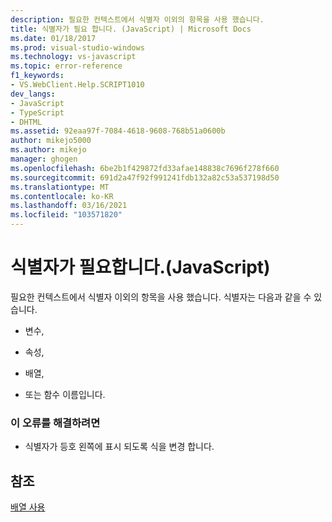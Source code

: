 ```yaml
---
description: 필요한 컨텍스트에서 식별자 이외의 항목을 사용 했습니다.
title: 식별자가 필요 합니다. (JavaScript) | Microsoft Docs
ms.date: 01/18/2017
ms.prod: visual-studio-windows
ms.technology: vs-javascript
ms.topic: error-reference
f1_keywords:
- VS.WebClient.Help.SCRIPT1010
dev_langs:
- JavaScript
- TypeScript
- DHTML
ms.assetid: 92eaa97f-7084-4618-9608-768b51a0600b
author: mikejo5000
ms.author: mikejo
manager: ghogen
ms.openlocfilehash: 6be2b1f429872fd33afae148838c7696f278f660
ms.sourcegitcommit: 691d2a47f92f991241fdb132a82c53a537198d50
ms.translationtype: MT
ms.contentlocale: ko-KR
ms.lasthandoff: 03/16/2021
ms.locfileid: "103571820"
---
```

# <a name="expected-identifier-javascript"></a>식별자가 필요합니다.(JavaScript)
필요한 컨텍스트에서 식별자 이외의 항목을 사용 했습니다. 식별자는 다음과 같을 수 있습니다.  
  
- 변수,  
  
- 속성,  
  
- 배열,  
  
- 또는 함수 이름입니다.  
  
### <a name="to-correct-this-error"></a>이 오류를 해결하려면  
  
- 식별자가 등호 왼쪽에 표시 되도록 식을 변경 합니다.  
  
## <a name="see-also"></a>참조  
 [배열 사용](https://developer.mozilla.org/docs/Learn/JavaScript/First_steps/Arrays)
